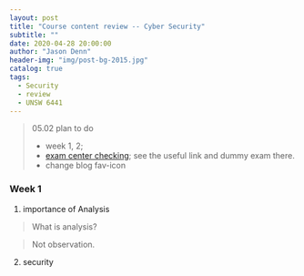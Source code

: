 ```yaml
---
layout: post
title: "Course content review -- Cyber Security"
subtitle: ""
date: 2020-04-28 20:00:00
author: "Jason Denn"
header-img: "img/post-bg-2015.jpg"
catalog: true
tags:
  - Security
  - review
  - UNSW 6441
---
```


> 05.02 plan to do
>
> -  week 1, 2;
> - [exam center checking](https://www.openlearning.com/unswcourses/courses/sec-2020/exam/); see the useful link and dummy exam there.
> - change blog fav-icon

### Week 1

1. importance of Analysis

> What is analysis?

> Not observation.

2. security